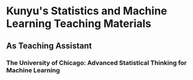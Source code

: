 # Kunyu's Statistics and Machine Learning Teaching Materials



## As Teaching Assistant

### The University of Chicago: Advanced Statistical Thinking for Machine Learning